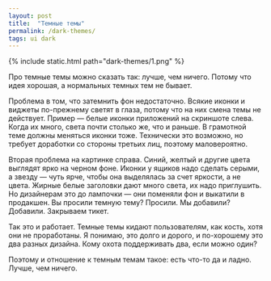 ```yaml
---
layout: post
title:  "Темные темы"
permalink: /dark-themes/
tags: ui dark
---
```


{% include static.html path="dark-themes/1.png" %}

Про темные темы можно сказать так: лучше, чем ничего. Потому что идея хорошая, а
нормальных темных тем не бывает.

Проблема в том, что затемнить фон недостаточно. Всякие иконки и виджеты
по-прежнему светят в глаза, потому что на них смена темы не действует. Пример —
белые иконки приложений на скриншоте слева. Когда их много, света почти столько
же, что и раньше. В грамотной теме должны меняться иконки тоже. Технически это
возможно, но требует доработки со стороны третьих лиц, поэтому маловероятно.

Вторая проблема на картинке справа. Синий, желтый и другие цвета выглядят ярко
на черном фоне. Иконки у ящиков надо сделать серыми, а звезду — чуть ярче, чтобы
она выделялась за счет яркости, а не цвета. Жирные белые заголовки дают много
света, их надо приглушить. Но дизайнерам это до лампочки — они поменяли фон и
выкатили в продакшен. Вы просили темную тему? Просили. Мы добавили?
Добавили. Закрываем тикет.

Так это и работает. Темные темы кидают пользователям, как кость, хотя они не
проработаны. Я понимаю, это долго и дорого, и по-хорошему это два разных
дизайна. Кому охота поддерживать два, если можно один?

Поэтому и отношение к темным темам такое: есть что-то да и ладно. Лучше, чем
ничего.
